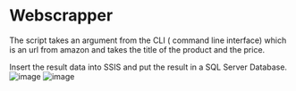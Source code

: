 ﻿# Webscrapper

The script takes an argument from the CLI ( command line interface) which is an url from amazon and takes the title of the product and the price.


Insert the result data into SSIS and put the result in a SQL Server Database.
![image](https://user-images.githubusercontent.com/60939601/187266898-d7dada7a-953f-4c3e-8fa3-2dd476812834.png)
![image](https://user-images.githubusercontent.com/60939601/187267013-98ccd875-0233-46ee-82bd-14a3b8809e39.png)
